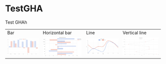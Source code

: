 # TestGHA
Test GHAh

<table>
  <tr>
    <td>Bar</td>
    <td>Horizontal bar</td>
    <td>Line</td>
    <td>Vertical line</td>
  </tr>
  <tr>
    <td><img width="200px" alt="Last release" src="https://raw.githubusercontent.com/pepstock-org/Charba-Wiki/master/static/img/bar.png"></td>
    <td><img width="200px" alt="Last release" src="https://raw.githubusercontent.com/pepstock-org/Charba-Wiki/master/static/img/hbar.png"></td>
    <td><img width="200px" alt="Last release" src="https://raw.githubusercontent.com/pepstock-org/Charba-Wiki/master/static/img/line.png"></td>
    <td><img width="200px" alt="Last release" src="https://raw.githubusercontent.com/pepstock-org/Charba-Wiki/master/static/img/verticalLine.png"></td>
  </tr>
</table>  
